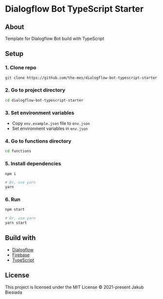 # Dialogflow Bot TypeScript Starter

## About

Template for Dialogflow Bot build with TypeScript

## Setup

### 1. Clone repo

```sh
git clone https://github.com/the-mes/dialogflow-bot-typescript-starter.git
```

### 2. Go to project directory

```sh
cd dialogflow-bot-typescript-starter
```

### 3. Set environment variables

- Copy `env.example.json` file to `env.json`
- Set environment variables in `env.json`

### 4. Go to functions directory

```sh
cd functions
```

### 5. Install dependencies

```sh
npm i

# Or, use yarn
yarn
```

### 6. Run

```sh
npm start

# Or, use yarn
yarn start
```

## Build with

- [Dialogflow](https://dialogflow.com/)
- [Firebase](https://firebase.google.com/)
- [TypeScript](https://www.typescriptlang.org/)

## License

This project is licensed under the MIT License © 2021-present Jakub Biesiada
